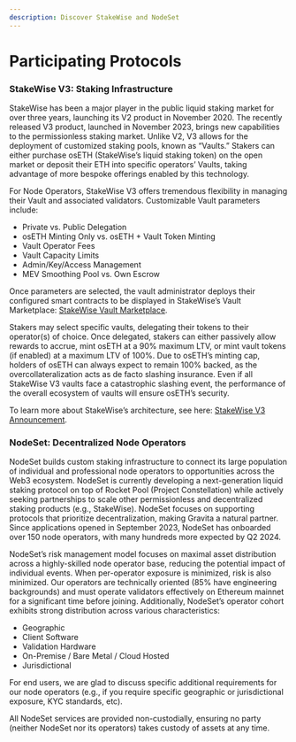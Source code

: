 ```yaml
---
description: Discover StakeWise and NodeSet
---
```


# Participating Protocols

### **StakeWise V3: Staking Infrastructure**

StakeWise has been a major player in the public liquid staking market for over three years, launching its V2 product in November 2020. The recently released V3 product, launched in November 2023, brings new capabilities to the permissionless staking market. Unlike V2, V3 allows for the deployment of customized staking pools, known as “Vaults.” Stakers can either purchase osETH (StakeWise’s liquid staking token) on the open market or deposit their ETH into specific operators’ Vaults, taking advantage of more bespoke offerings enabled by this technology.

For Node Operators, StakeWise V3 offers tremendous flexibility in managing their Vault and associated validators. Customizable Vault parameters include:

* Private vs. Public Delegation
* osETH Minting Only vs. osETH + Vault Token Minting
* Vault Operator Fees
* Vault Capacity Limits
* Admin/Key/Access Management
* MEV Smoothing Pool vs. Own Escrow

Once parameters are selected, the vault administrator deploys their configured smart contracts to be displayed in StakeWise’s Vault Marketplace: [StakeWise Vault Marketplace](https://app.stakewise.io/).

Stakers may select specific vaults, delegating their tokens to their operator(s) of choice. Once delegated, stakers can either passively allow rewards to accrue, mint osETH at a 90% maximum LTV, or mint vault tokens (if enabled) at a maximum LTV of 100%. Due to osETH’s minting cap, holders of osETH can always expect to remain 100% backed, as the overcollateralization acts as de facto slashing insurance. Even if all StakeWise V3 vaults face a catastrophic slashing event, the performance of the overall ecosystem of vaults will ensure osETH’s security.

To learn more about StakeWise’s architecture, see here: [StakeWise V3 Announcement](https://stakewise.medium.com/stakewise-v3-announcement-9e4fe73abdf2).

### **NodeSet: Decentralized Node Operators**

NodeSet builds custom staking infrastructure to connect its large population of individual and professional node operators to opportunities across the Web3 ecosystem. NodeSet is currently developing a next-generation liquid staking protocol on top of Rocket Pool (Project Constellation) while actively seeking partnerships to scale other permissionless and decentralized staking products (e.g., StakeWise). NodeSet focuses on supporting protocols that prioritize decentralization, making Gravita a natural partner. Since applications opened in September 2023, NodeSet has onboarded over 150 node operators, with many hundreds more expected by Q2 2024.

NodeSet’s risk management model focuses on maximal asset distribution across a highly-skilled node operator base, reducing the potential impact of individual events. When per-operator exposure is minimized, risk is also minimized. Our operators are technically oriented (85% have engineering backgrounds) and must operate validators effectively on Ethereum mainnet for a significant time before joining. Additionally, NodeSet’s operator cohort exhibits strong distribution across various characteristics:

* Geographic
* Client Software
* Validation Hardware
* On-Premise / Bare Metal / Cloud Hosted
* Jurisdictional

For end users, we are glad to discuss specific additional requirements for our node operators (e.g., if you require specific geographic or jurisdictional exposure, KYC standards, etc).

All NodeSet services are provided non-custodially, ensuring no party (neither NodeSet nor its operators) takes custody of assets at any time.
